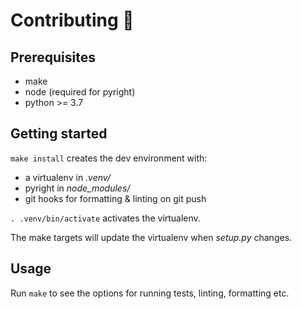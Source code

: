 # Contributing 🌳

## Prerequisites

- make
- node (required for pyright)
- python >= 3.7

## Getting started

`make install` creates the dev environment with:

- a virtualenv in _.venv/_
- pyright in _node_modules/_
- git hooks for formatting & linting on git push

`. .venv/bin/activate` activates the virtualenv.

The make targets will update the virtualenv when _setup.py_ changes.

## Usage

Run `make` to see the options for running tests, linting, formatting etc.
